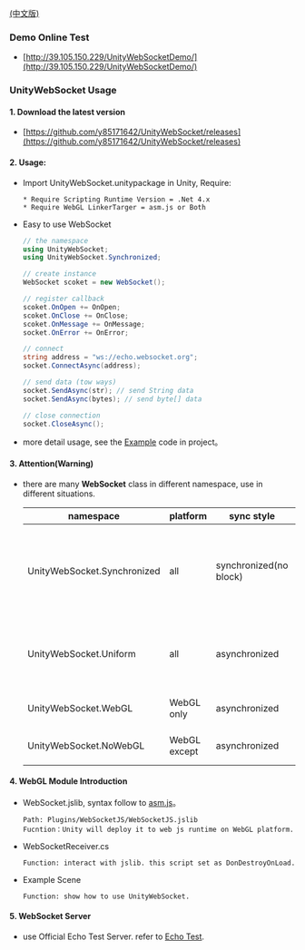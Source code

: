 
[(中文版)](README.md)

### Demo Online Test

- [http://39.105.150.229/UnityWebSocketDemo/](http://39.105.150.229/UnityWebSocketDemo/)

### UnityWebSocket Usage

#### 1. Download the latest version

- [https://github.com/y85171642/UnityWebSocket/releases](https://github.com/y85171642/UnityWebSocket/releases)

#### 2. Usage:

- Import UnityWebSocket.unitypackage in Unity, Require:

      * Require Scripting Runtime Version = .Net 4.x
      * Require WebGL LinkerTarger = asm.js or Both

- Easy to use WebSocket

  ```csharp
  // the namespace
  using UnityWebSocket;
  using UnityWebSocket.Synchronized;

  // create instance
  WebSocket scoket = new WebSocket();

  // register callback
  scoket.OnOpen += OnOpen;
  scoket.OnClose += OnClose;
  scoket.OnMessage += OnMessage;
  socket.OnError += OnError;

  // connect
  string address = "ws://echo.websocket.org";
  socket.ConnectAsync(address);

  // send data (tow ways)
  socket.SendAsync(str); // send String data
  socket.SendAsync(bytes); // send byte[] data

  // close connection
  socket.CloseAsync();
  ```

- more detail usage, see the [Example](UnityWebSocket/Assets/Scripts/Plugins/UnityWebSocket/Example/TestWebSocket.cs) code in project。

#### 3. Attention(Warning)

- there are many **WebSocket** class in different namespace, use in different situations.

  namespace | platform | sync style |  description  
  -|-|-|-
  UnityWebSocket.Synchronized | all | synchronized(no block) | **[recommend]** no need consider the problem by using unity component in asynchronized callback.
  UnityWebSocket.Uniform | all | asynchronized | consider the problem by using unity component in asynchronized callback.
  UnityWebSocket.WebGL | WebGL only | asynchronized | only run in WebGL platform.
  UnityWebSocket.NoWebGL | WebGL except | asynchronized  | only run in not WebGL platforms.

#### 4. WebGL Module Introduction

- WebSocket.jslib, syntax follow to [asm.js](http://www.ruanyifeng.com/blog/2017/09/asmjs_emscripten.html)。

      Path: Plugins/WebSocketJS/WebSocketJS.jslib
      Fucntion：Unity will deploy it to web js runtime on WebGL platform.

- WebSocketReceiver.cs

      Function: interact with jslib. this script set as DonDestroyOnLoad.

- Example Scene

      Function: show how to use UnityWebSocket.

#### 5. WebSocket Server

- use Official Echo Test Server. refer to [Echo Test](http://www.websocket.org/echo.html).
